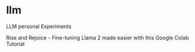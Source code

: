 # llm
LLM personal Experiments

Rise and Rejoice - Fine-tuning Llama 2 made easier with this Google Colab Tutorial
